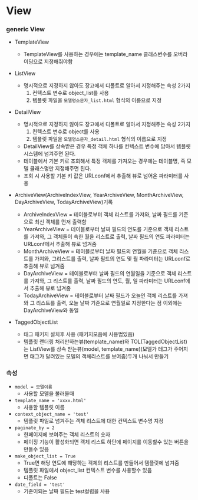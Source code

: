 # View

### generic View

+ TemplateView
	+ TemplateView를 사용하는 경우에는 template_name 클래스변수를 오버라이딩으로 지정해줘야함

+ ListView
	+ 명시적으로 지정하지 않아도 장고에서 디폴트로 알아서 지정해주는 속성 2가지
		1. 컨텍스트 변수로 object_list를 사용
		2. 템플릿 파일을 `모델명소문자_list.html` 형식의 이름으로 지정

+ DetailView
	+ 명시적으로 지정하지 않아도 장고에서 디폴트로 알아서 지정해주는 속성 2가지
		1. 컨텍스트 변수로 object를 사용
		2. 템플릿 파일을 `모델명소문자_detail.html` 형식의 이름으로 지정
	+ DetailView를 상속받은 경우 특정 객체 하나를 컨텍스트 변수에 담아서 템플릿 시스템에 넘겨주면 된다.
	+ 테이블에서 기본 키로 조회해서 특정 객체를 가져오는 경우에는 테이블명, 즉 모델 클래스명만 지정해주면 된다.
	+ 조회 시 사용할 기본 키 값은 URLconf에서 추출해 뷰로 넘어온 파라미터를 사용		

+ ArchiveView(ArchiveIndexView, YearArchiveView, MonthArchiveView, DayArchiveView, TodayArchiveView)기록
	+ ArchiveIndexView = 테이블로부터 객체 리스트를 가져와, 날짜 필드를 기준으로 최신 객체를 먼저 출력함
	+ YearArchiveView = 테이블로부터 날짜 필드의 연도를 기준으로 객체 리스트를 가져와, 그 객체들이 속한 월을 리스트로 출력, 날짜 필드의 연도 파라미터는 URLconf에서 추출해 뷰로 넘겨줌
	+ MonthArchiveView = 테이블로부터 날짜 필드의 연월을 기준으로 객체 리스트를 가져와, 그리스트를 출력, 날짜 필드의 연도 및 월 파라미터는 URLconf로 추출해 뷰로 넘겨줌
	+ DayArchiveView = 테이블로부터 날짜 필드의 연월일을 기준으로 객체 리스트를 가져와, 그 리스트를 출력, 날짜 필드의 연도, 월, 일 파라미터는 URLconf에서 추출해 뷰로 넘겨줌
	+ TodayArchiveView = 테이블로부터 날짜 필드가 오늘인 객체 리스트를 가져와 그 리스트를 출력, 오늘 날짜 기준으로 연월일로 지정한다는 점 이외에는 DayArchiveView와 동일

+ TaggedObjectList
	+ 태그 패키지 설치후 사용 (패키지모음에 사용법있음)
	+ 템플릿 랜더링 처리만하는뷰(template_name)와 TOL(TaggedObjectList)는 ListView를 상속 받는뷰(model, template_name)(모델가 테그가 주어지면 태그가 달려있는 모델의 객체리스트를 보여줌)두개 나눠서 만들기


### 속성
+ `model = 모델이름`
	+ 사용할 모델을 불러올때
+ `template_name = 'xxxx.html'`
	+ 사용할 템플릿 이름
+ `context_object_name = 'test'`
	+ 템플릿 파일로 넘겨주는 객체 리스트에 대한 컨텍스트 변수명 지정
+ `paginate_by = 2`
	+ 한페이지에 보여주는 객체 리스트의 숫자
	+ 페이징 기능이 활성화되면 객체 리스트 하단에 페이지를 이동할수 있는 버튼을 만들수 있음
+ `make_object_list = True`
	+ True면  해당 연도에 해당하는 객체의 리스트를 만들어서 템플릿에 넘겨줌
	+ 템플릿 파일에서 object_list 컨텍스트 변수를 사용할수 있음
	+ 디폴트는 False
+ `date_field = 'test'`
	+ 기준이되는 날짜 필드는 test컬럼을 사용


	
	
	
	
	
	
	
	
	
	
	
	
	
	
	
	
	
	